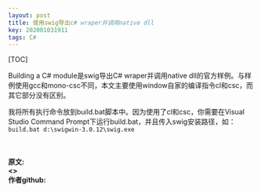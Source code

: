 ```yaml
---
layout: post
title: 使用swig导出c# wraper并调用native dll
key: 202001031911
tags: C#
---
```


[TOC]

Building a C# module是swig导出C# wraper并调用native dll的官方样例。与样例使用gcc和mono-csc不同，本文主要使用window自家的编译指令cl和csc，而其它部分没有区别。

我将所有执行命令放到build.bat脚本中。因为使用了cl和csc，你需要在Visual Studio Command Prompt下运行build.bat，并且传入swig安装路径，如：
`build.bat d:\swigwin-3.0.12\swig.exe`


<br>	
<br>	
<b>原文:<br>
<>
<br>
作者github:<br>	
<https://github.com/lizijie>	
</b>
